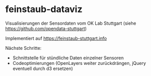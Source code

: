 # feinstaub-dataviz
Visualisierungen der Sensordaten vom OK Lab Stuttgart (siehe https://github.com/opendata-stuttgart)

Implementiert auf https://feinstaub-stuttgart.info

Nächste Schritte:
- Schnittstelle für stündliche Daten einzelner Sensoren
- Codeoptimierungen (OpenLayers weiter zurückdrängen, jQuery eventuell durch d3 ersetzen)
